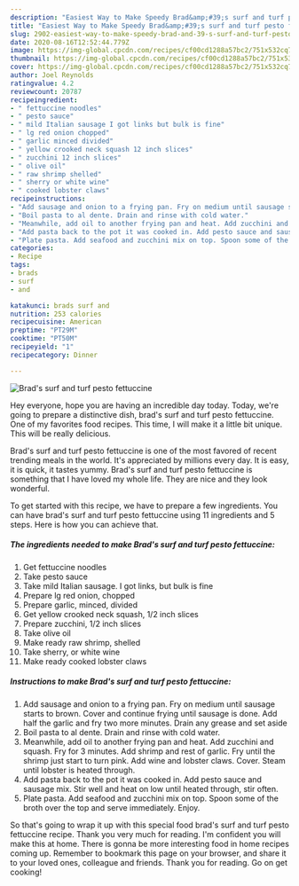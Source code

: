 ```yaml
---
description: "Easiest Way to Make Speedy Brad&amp;#39;s surf and turf pesto fettuccine"
title: "Easiest Way to Make Speedy Brad&amp;#39;s surf and turf pesto fettuccine"
slug: 2902-easiest-way-to-make-speedy-brad-and-39-s-surf-and-turf-pesto-fettuccine
date: 2020-08-16T12:52:44.779Z
image: https://img-global.cpcdn.com/recipes/cf00cd1288a57bc2/751x532cq70/brads-surf-and-turf-pesto-fettuccine-recipe-main-photo.jpg
thumbnail: https://img-global.cpcdn.com/recipes/cf00cd1288a57bc2/751x532cq70/brads-surf-and-turf-pesto-fettuccine-recipe-main-photo.jpg
cover: https://img-global.cpcdn.com/recipes/cf00cd1288a57bc2/751x532cq70/brads-surf-and-turf-pesto-fettuccine-recipe-main-photo.jpg
author: Joel Reynolds
ratingvalue: 4.2
reviewcount: 20787
recipeingredient:
- " fettuccine noodles"
- " pesto sauce"
- " mild Italian sausage I got links but bulk is fine"
- " lg red onion chopped"
- " garlic minced divided"
- " yellow crooked neck squash 12 inch slices"
- " zucchini 12 inch slices"
- " olive oil"
- " raw shrimp shelled"
- " sherry or white wine"
- " cooked lobster claws"
recipeinstructions:
- "Add sausage and onion to a frying pan. Fry on medium until sausage starts to brown. Cover and continue frying until sausage is done. Add half the garlic and fry two more minutes. Drain any grease and set aside"
- "Boil pasta to al dente. Drain and rinse with cold water."
- "Meanwhile, add oil to another frying pan and heat. Add zucchini and squash. Fry for 3 minutes. Add shrimp and rest of garlic. Fry until the shrimp just start to turn pink. Add wine and lobster claws. Cover. Steam until lobster is heated through."
- "Add pasta back to the pot it was cooked in. Add pesto sauce and sausage mix. Stir well and heat on low until heated through, stir often."
- "Plate pasta. Add seafood and zucchini mix on top. Spoon some of the broth over the top and serve immediately. Enjoy."
categories:
- Recipe
tags:
- brads
- surf
- and

katakunci: brads surf and 
nutrition: 253 calories
recipecuisine: American
preptime: "PT29M"
cooktime: "PT50M"
recipeyield: "1"
recipecategory: Dinner

---
```



![Brad&#39;s surf and turf pesto fettuccine](https://img-global.cpcdn.com/recipes/cf00cd1288a57bc2/751x532cq70/brads-surf-and-turf-pesto-fettuccine-recipe-main-photo.jpg)

Hey everyone, hope you are having an incredible day today. Today, we're going to prepare a distinctive dish, brad&#39;s surf and turf pesto fettuccine. One of my favorites food recipes. This time, I will make it a little bit unique. This will be really delicious.



Brad&#39;s surf and turf pesto fettuccine is one of the most favored of recent trending meals in the world. It's appreciated by millions every day. It is easy, it is quick, it tastes yummy. Brad&#39;s surf and turf pesto fettuccine is something that I have loved my whole life. They are nice and they look wonderful.


To get started with this recipe, we have to prepare a few ingredients. You can have brad&#39;s surf and turf pesto fettuccine using 11 ingredients and 5 steps. Here is how you can achieve that.

<!--inarticleads1-->

##### The ingredients needed to make Brad&#39;s surf and turf pesto fettuccine:

1. Get  fettuccine noodles
1. Take  pesto sauce
1. Take  mild Italian sausage. I got links, but bulk is fine
1. Prepare  lg red onion, chopped
1. Prepare  garlic, minced, divided
1. Get  yellow crooked neck squash, 1/2 inch slices
1. Prepare  zucchini, 1/2 inch slices
1. Take  olive oil
1. Make ready  raw shrimp, shelled
1. Take  sherry, or white wine
1. Make ready  cooked lobster claws




<!--inarticleads2-->

##### Instructions to make Brad&#39;s surf and turf pesto fettuccine:

1. Add sausage and onion to a frying pan. Fry on medium until sausage starts to brown. Cover and continue frying until sausage is done. Add half the garlic and fry two more minutes. Drain any grease and set aside
1. Boil pasta to al dente. Drain and rinse with cold water.
1. Meanwhile, add oil to another frying pan and heat. Add zucchini and squash. Fry for 3 minutes. Add shrimp and rest of garlic. Fry until the shrimp just start to turn pink. Add wine and lobster claws. Cover. Steam until lobster is heated through.
1. Add pasta back to the pot it was cooked in. Add pesto sauce and sausage mix. Stir well and heat on low until heated through, stir often.
1. Plate pasta. Add seafood and zucchini mix on top. Spoon some of the broth over the top and serve immediately. Enjoy.




So that's going to wrap it up with this special food brad&#39;s surf and turf pesto fettuccine recipe. Thank you very much for reading. I'm confident you will make this at home. There is gonna be more interesting food in home recipes coming up. Remember to bookmark this page on your browser, and share it to your loved ones, colleague and friends. Thank you for reading. Go on get cooking!
